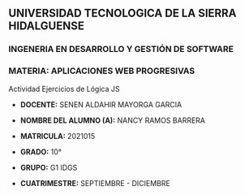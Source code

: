 ## UNIVERSIDAD TECNOLOGICA DE LA SIERRA HIDALGUENSE ##

### INGENERIA EN DESARROLLO Y GESTIÓN DE SOFTWARE

### MATERIA: APLICACIONES WEB PROGRESIVAS

Actividad Ejercicios de Lógica JS

- **DOCENTE:** SENEN ALDAHIR MAYORGA GARCIA
- **NOMBRE DEL ALUMNO (A):** NANCY RAMOS BARRERA
- **MATRICULA:** 2021015

- **GRADO:** 10°
- **GRUPO:** G1 IDGS
- **CUATRIMESTRE:** SEPTIEMBRE - DICIEMBRE
